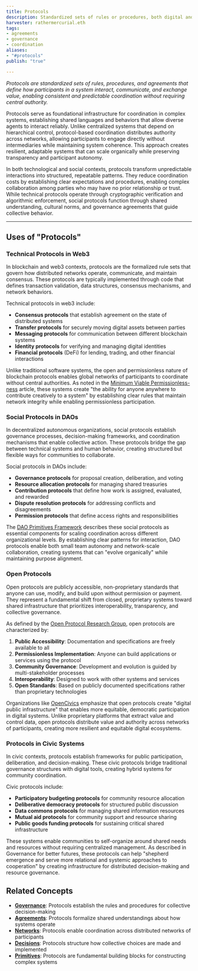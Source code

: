 ```yaml
---
title: Protocols
description: Standardized sets of rules or procedures, both digital and social, that enable coordination, communication, and reliable interaction among participants in decentralized systems.
harvester: rathermercurial.eth 
tags:
- agreements
- governance
- coordination
aliases:
- "#protocols"
publish: "true"

---
```


_Protocols are standardized sets of rules, procedures, and agreements that define how participants in a system interact, communicate, and exchange value, enabling consistent and predictable coordination without requiring central authority._

Protocols serve as foundational infrastructure for coordination in complex systems, establishing shared languages and behaviors that allow diverse agents to interact reliably. Unlike centralized systems that depend on hierarchical control, protocol-based coordination distributes authority across networks, allowing participants to engage directly without intermediaries while maintaining system coherence. This approach creates resilient, adaptable systems that can scale organically while preserving transparency and participant autonomy.

In both technological and social contexts, protocols transform unpredictable interactions into structured, repeatable patterns. They reduce coordination costs by establishing clear expectations and procedures, enabling complex collaboration among parties who may have no prior relationship or trust. While technical protocols operate through cryptographic verification and algorithmic enforcement, social protocols function through shared understanding, cultural norms, and governance agreements that guide collective behavior.

---

## Uses of "Protocols"

### Technical Protocols in Web3

In blockchain and web3 contexts, protocols are the formalized rule sets that govern how distributed networks operate, communicate, and maintain consensus. These protocols are typically implemented through code that defines transaction validation, data structures, consensus mechanisms, and network behaviors.

Technical protocols in web3 include:

- **Consensus protocols** that establish agreement on the state of distributed systems
- **Transfer protocols** for securely moving digital assets between parties
- **Messaging protocols** for communication between different blockchain systems
- **Identity protocols** for verifying and managing digital identities
- **Financial protocols** (DeFi) for lending, trading, and other financial interactions

Unlike traditional software systems, the open and permissionless nature of blockchain protocols enables global networks of participants to coordinate without central authorities. As noted in the [Minimum Viable Permissionless-ness](artifacts/Minimum%20Viable%20Permissionless-ness.md) article, these systems create "the ability for anyone anywhere to contribute creatively to a system" by establishing clear rules that maintain network integrity while enabling permissionless participation.

### Social Protocols in DAOs

In decentralized autonomous organizations, social protocols establish governance processes, decision-making frameworks, and coordination mechanisms that enable collective action. These protocols bridge the gap between technical systems and human behavior, creating structured but flexible ways for communities to collaborate.

Social protocols in DAOs include:

- **Governance protocols** for proposal creation, deliberation, and voting
- **Resource allocation protocols** for managing shared treasuries
- **Contribution protocols** that define how work is assigned, evaluated, and rewarded
- **Dispute resolution protocols** for addressing conflicts and disagreements
- **Permission protocols** that define access rights and responsibilities

The [DAO Primitives Framework](notes/dao-primitives/framework/framework.md) describes these social protocols as essential components for scaling coordination across different organizational levels. By establishing clear patterns for interaction, DAO protocols enable both small team autonomy and network-scale collaboration, creating systems that can "evolve organically" while maintaining purpose alignment.

### Open Protocols

Open protocols are publicly accessible, non-proprietary standards that anyone can use, modify, and build upon without permission or payment. They represent a fundamental shift from closed, proprietary systems toward shared infrastructure that prioritizes interoperability, transparency, and collective governance.

As defined by the [Open Protocol Research Group](https://mirror.xyz/openprotocolresearch.eth), open protocols are characterized by:

1. **Public Accessibility**: Documentation and specifications are freely available to all
2. **Permissionless Implementation**: Anyone can build applications or services using the protocol
3. **Community Governance**: Development and evolution is guided by multi-stakeholder processes
4. **Interoperability**: Designed to work with other systems and services
5. **Open Standards**: Based on publicly documented specifications rather than proprietary technologies

Organizations like [OpenCivics](https://www.opencivics.co/) emphasize that open protocols create "digital public infrastructure" that enables more equitable, democratic participation in digital systems. Unlike proprietary platforms that extract value and control data, open protocols distribute value and authority across networks of participants, creating more resilient and equitable digital ecosystems.

### Protocols in Civic Systems

In civic contexts, protocols establish frameworks for public participation, deliberation, and decision-making. These civic protocols bridge traditional governance structures with digital tools, creating hybrid systems for community coordination.

Civic protocols include:

- **Participatory budgeting protocols** for community resource allocation
- **Deliberative democracy protocols** for structured public discussion
- **Data commons protocols** for managing shared information resources
- **Mutual aid protocols** for community support and resource sharing
- **Public goods funding protocols** for sustaining critical shared infrastructure

These systems enable communities to self-organize around shared needs and resources without requiring centralized management. As described in Governance for better futures, these protocols can help "shepherd emergence and serve more relational and systemic approaches to cooperation" by creating infrastructure for distributed decision-making and resource governance.

## Related Concepts

- **[Governance](tags/governance.md)**: Protocols establish the rules and procedures for collective decision-making
- **[Agreements](tags/agreements.md)**: Protocols formalize shared understandings about how systems operate
- **[Networks](tags/networks.md)**: Protocols enable coordination across distributed networks of participants
- **[Decisions](tags/decisions.md)**: Protocols structure how collective choices are made and implemented
- **[Primitives](tags/primitives.md)**: Protocols are fundamental building blocks for constructing complex systems
